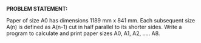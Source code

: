 **PROBLEM STATEMENT:**

Paper of size A0 has dimensions 1189 mm x 841 mm. Each subsequent size A(n) is defined as A(n-1) cut in half parallel to its shorter sides. Write a program to calculate and print paper sizes A0, A1, A2, ….. A8.
